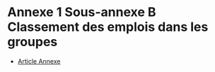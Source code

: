 # Annexe 1 Sous-annexe B Classement des emplois dans les groupes

- [Article Annexe](article-annexe.md)

